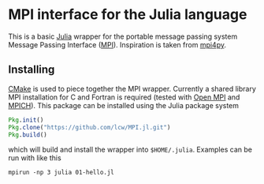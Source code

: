# MPI interface for the Julia language

This is a basic [Julia] wrapper for the portable message passing system
Message Passing Interface ([MPI]).  Inspiration is taken from [mpi4py].

## Installing

[CMake] is used to piece together the MPI wrapper.  Currently a shared
library MPI installation for C and Fortran is required (tested with
[Open MPI] and [MPICH]).  This package can be installed using the Julia package
system

```julia
Pkg.init()
Pkg.clone("https://github.com/lcw/MPI.jl.git")
Pkg.build()
```

which will build and install the wrapper into `$HOME/.julia`.  Examples can be
run with like this

    mpirun -np 3 julia 01-hello.jl

[Julia]: http://julialang.org/
[MPI]: http://www.mpi-forum.org/
[mpi4py]: http://mpi4py.scipy.org
[CMake]: http://www.cmake.org/
[Open MPI]: http://www.open-mpi.org/
[MPICH]: http://www.mpich.org/

